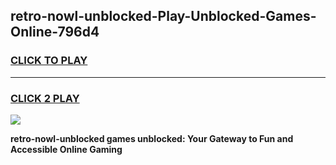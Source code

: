
## retro-nowl-unblocked-Play-Unblocked-Games-Online-796d4
<h3>
<a href="https://premium76.site?title=retro-nowl-unblocked&ref=25A">CLICK TO PLAY</a></h3>
<hr>

<h3>
<a href="https://premium76.site?title=retro-nowl-unblocked&ref=25A">CLICK 2 PLAY</a>
  
</h3>

<a href="https://premium76.site?title=retro-nowl-unblocked&ref=25A"><img src="https://clearcache.store/games.png"></a>


**retro-nowl-unblocked games unblocked: Your Gateway to Fun and Accessible Online Gaming**
